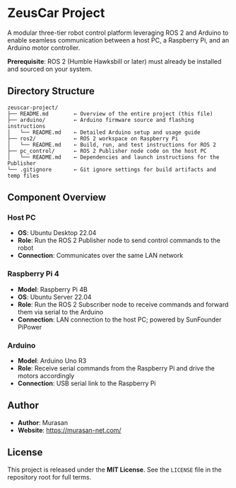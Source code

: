 # ZeusCar Project

A modular three-tier robot control platform leveraging ROS 2 and Arduino to enable seamless communication between a host PC, a Raspberry Pi, and an Arduino motor controller.

**Prerequisite**: ROS 2 (Humble Hawksbill or later) must already be installed and sourced on your system.

## Directory Structure

```
zeuscar-project/
├── README.md        ← Overview of the entire project (this file)
├── arduino/         ← Arduino firmware source and flashing instructions
│   └── README.md    ← Detailed Arduino setup and usage guide
├── ros2/            ← ROS 2 workspace on Raspberry Pi
│   └── README.md    ← Build, run, and test instructions for ROS 2
├── pc_control/      ← ROS 2 Publisher node code on the host PC
│   └── README.md    ← Dependencies and launch instructions for the Publisher
└── .gitignore       ← Git ignore settings for build artifacts and temp files
```

## Component Overview

### Host PC
- **OS**: Ubuntu Desktop 22.04
- **Role**: Run the ROS 2 Publisher node to send control commands to the robot
- **Connection**: Communicates over the same LAN network

### Raspberry Pi 4
- **Model**: Raspberry Pi 4B
- **OS**: Ubuntu Server 22.04
- **Role**: Run the ROS 2 Subscriber node to receive commands and forward them via serial to the Arduino
- **Connection**: LAN connection to the host PC; powered by SunFounder PiPower

### Arduino
- **Model**: Arduino Uno R3
- **Role**: Receive serial commands from the Raspberry Pi and drive the motors accordingly
- **Connection**: USB serial link to the Raspberry Pi

## Author

- **Author**: Murasan
- **Website**: https://murasan-net.com/

## License

This project is released under the **MIT License**. See the `LICENSE` file in the repository root for full terms.
